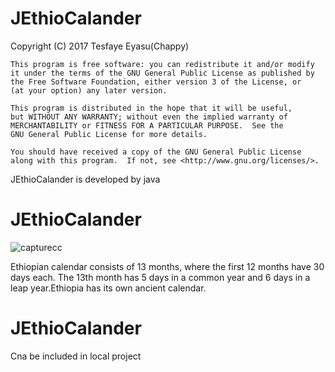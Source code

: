 # JEthioCalander 
 Copyright (C) 2017  Tesfaye Eyasu(Chappy)

    This program is free software: you can redistribute it and/or modify
    it under the terms of the GNU General Public License as published by
    the Free Software Foundation, either version 3 of the License, or
    (at your option) any later version.

    This program is distributed in the hope that it will be useful,
    but WITHOUT ANY WARRANTY; without even the implied warranty of
    MERCHANTABILITY or FITNESS FOR A PARTICULAR PURPOSE.  See the
    GNU General Public License for more details.

    You should have received a copy of the GNU General Public License
    along with this program.  If not, see <http://www.gnu.org/licenses/>.
    
 JEthioCalander is developed by java 

# JEthioCalander 
![capturecc](https://cloud.githubusercontent.com/assets/26887527/24891143/d8f0ca06-1eae-11e7-945a-a767c79401a7.JPG)

 Ethiopian calendar consists of 13 months, where the first 12 months have 30 days each. The 13th month has 5 days in a common year and 6 days in a leap year.Ethiopia has its own ancient calendar.

# JEthioCalander 
Cna be included in local project

